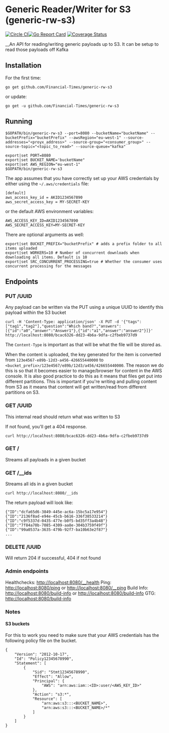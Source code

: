 # Generic Reader/Writer for S3 (generic-rw-s3)
[![Circle CI](https://circleci.com/gh/Financial-Times/generic-rw-s3.svg?style=shield)](https://circleci.com/gh/Financial-Times/generic-rw-s3)[![Go Report Card](https://goreportcard.com/badge/github.com/Financial-Times/generic-rw-s3)](https://goreportcard.com/report/github.com/Financial-Times/generic-rw-s3) [![Coverage Status](https://coveralls.io/repos/github/Financial-Times/generic-rw-s3/badge.svg)](https://coveralls.io/github/Financial-Times/generic-rw-s3)
 
__An API for reading/writing generic payloads up to S3. It can be setup to read those payloads off Kafka

## Installation

For the first time:

`go get github.com/Financial-Times/generic-rw-s3`

or update:

`go get -u github.com/Financial-Times/generic-rw-s3`


## Running


`$GOPATH/bin/generic-rw-s3 --port=8080 --bucketName="bucketName" --bucketPrefix="bucketPrefix" --awsRegion="eu-west-1" --source-addresses="<proyx_address>" --source-group="<consumer_group>" --source-topic="<topic_to_read>" --source-queue="kafka"`

```
export|set PORT=8080
export|set BUCKET_NAME='bucketName"
export|set AWS_REGION="eu-west-1"
$GOPATH/bin/generic-rw-s3
```

The app assumes that you have correctly set up your AWS credentials by either using the `~/.aws/credentials` file:

```
[default]
aws_access_key_id = AKID1234567890
aws_secret_access_key = MY-SECRET-KEY
```

or the default AWS environment variables:

```
AWS_ACCESS_KEY_ID=AKID1234567890
AWS_SECRET_ACCESS_KEY=MY-SECRET-KEY
```

There are optional arguments as well:
```
export|set BUCKET_PREFIX="bucketPrefix" # adds a prefix folder to all items uploaded
export|set WORKERS=10 # Number of concurrent downloads when downloading all items. Default is 10
export|set SRC_CONCURRENT_PROCESSING=true # Whether the consumer uses concurrent processing for the messages
```

## Endpoints

### PUT /UUID

Any payload can be written via the PUT using a unique UUID to identify this payload within the S3 bucket

```
curl -H 'Content-Type: application/json' -X PUT -d '{"tags":["tag1","tag2"],"question":"Which band?","answers":[{"id":"a0","answer":"Answer1"},{"id":"a1","answer":"answer2"}]}' http://localhost:8080/bcac6326-dd23-4b6a-9dfa-c2fbeb9737d9
```

The `Content-Type` is important as that will be what the file will be stored as.

When the content is uploaded, the key generated for the item is converted from `123e4567-e89b-12d3-a456-426655440000` to `<bucket_prefix>/123e4567/e89b/12d3/a456/426655440000`. The reason we do this is so that it becomes easier to manage/browser for content in the AWS console. It is also good practice to do this as it means that files get put into different partitions. This is important if you're writing and pulling content from S3 as it means that content will get written/read from different partitions on S3.

### GET /UUID
This internal read should return what was written to S3

If not found, you'll get a 404 response.

```
curl http://localhost:8080/bcac6326-dd23-4b6a-9dfa-c2fbeb9737d9
```

### GET /
Streams all payloads in a given bucket

### GET /__ids
Streams all ids in a given bucket

```
curl http://localhost:8080/__ids
```

The return payload will look like:

```
{"ID":"dcfa65d6-3849-445e-ac6a-15bc5a17e954"}
{"ID":"2136f8ad-e94e-45cb-b616-336f38533214"}
{"ID":"c9f5337d-0435-477e-b0f5-bd35ff3a4b48"}
{"ID":"7f84a70b-7085-4309-aa8e-304b3759f49f"}
{"ID":"99a0537a-3635-479b-92f7-ba10b63e2f87"}
...
```

### DELETE /UUID
Will return 204 if successful, 404 if not found

### Admin endpoints

Healthchecks: [http://localhost:8080/__health](http://localhost:8080/__health)
Ping: [http://localhost:8080/ping](http://localhost:8080/ping) or [http://localhost:8080/__ping](http://localhost:8080/__ping)
Build Info: [http://localhost:8080/build-info](http://localhost:8080/build-info) or [http://localhost:8080/build-info](http://localhost:8080/__build-info) 
GTG: [http://localhost:8080/build-info](http://localhost:8080/__gtg) 


### Notes

#### S3 buckets

For this to work you need to make sure that your AWS credentials has the following policy file on the bucket.
```
{
	"Version": "2012-10-17",
	"Id": "Policy12345678990",
	"Statement": [
		{
			"Sid": "Stmt12345678990",
			"Effect": "Allow",
			"Principal": {
				"AWS": "arn:aws:iam::<ID>:user/<AWS_KEY_ID>"
			},
			"Action": "s3:*",
			"Resource": [
				"arn:aws:s3:::<BUCKET_NAME>",
				"arn:aws:s3:::<BUCKET_NAME>/*"
			]
		}
	]
}
```
